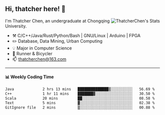 ## Hi, thatcher here! :wave:

<img align="right" src="https://github-readme-stats.vercel.app/api?username=thatcherchen&title_color=333&text_color=777" alt="ThatcherChen's Stats" >

I'm Thatcher Chen, an undergraduate at Chongqing University.

- :hammer_and_pick:  C/C++/Java/Rust/Python/Bash | GNU/Linux | Arduino | FPGA
- :pencil2:  Database, Data Mining, Urban Computing
- :bulb:   Major in Computer Science
- :seedling:  Runner & Bicycler
- :mailbox: thatcherchen@163.com

---

#### :bar_chart: Weekly Coding Time

<!--START_SECTION:waka-->

```txt
Java             2 hrs 13 mins   ██████████████▒░░░░░░░░░░   56.69 %
C++              1 hr 11 mins    ███████▓░░░░░░░░░░░░░░░░░   30.50 %
Scala            20 mins         ██░░░░░░░░░░░░░░░░░░░░░░░   08.58 %
Text             5 mins          ▓░░░░░░░░░░░░░░░░░░░░░░░░   02.38 %
GitIgnore file   2 mins          ▒░░░░░░░░░░░░░░░░░░░░░░░░   00.88 %
```

<!--END_SECTION:waka-->
